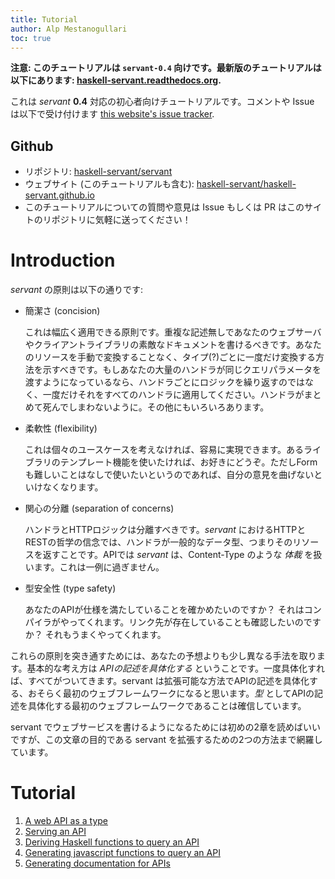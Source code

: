 ```yaml
---
title: Tutorial
author: Alp Mestanogullari
toc: true
---
```


**注意: このチュートリアルは `servant-0.4` 向けです。最新版のチュートリアルは以下にあります: [haskell-servant.readthedocs.org](http://haskell-servant.readthedocs.org/).**

これは *servant* **0.4** 対応の初心者向けチュートリアルです。コメントや Issue は以下で受け付けます [this website's issue tracker](http://github.com/haskell-servant/haskell-servant.github.io/issues).

## Github

- リポジトリ: [haskell-servant/servant](https://github.com/haskell-servant/servant)
- ウェブサイト (このチュートリアルも含む): [haskell-servant/haskell-servant.github.io](https://github.com/haskell-servant/haskell-servant.github.io/)
- このチュートリアルについての質問や意見は Issue もしくは PR はこのサイトのリポジトリに気軽に送ってください！

# Introduction

*servant* の原則は以下の通りです:

- 簡潔さ (concision)
   
   これは幅広く適用できる原則です。重複な記述無しであなたのウェブサーバやクライアントライブラリの素敵なドキュメントを書けるべきです。あなたのリソースを手動で変換することなく、タイプ(?)ごとに一度だけ変換する方法を示すべきです。もしあなたの大量のハンドラが同じクエリパラメータを渡すようになっているなら、ハンドラごとにロジックを繰り返すのではなく、一度だけそれをすべてのハンドラに適用してください。ハンドラがまとめて死んでしまわないように。その他にもいろいろあります。

- 柔軟性 (flexibility)

   これは個々のユースケースを考えなければ、容易に実現できます。あるライブラリのテンプレート機能を使いたければ、お好きにどうぞ。ただしFormも難しいことはなしで使いたいというのであれば、自分の意見を曲げないといけなくなります。

- 関心の分離 (separation of concerns)

   ハンドラとHTTPロジックは分離すべきです。*servant* におけるHTTPとRESTの哲学の信念では、ハンドラが一般的なデータ型、つまりそのリソースを返すことです。APIでは *servant* は、Content-Type のような *体裁* を扱います。これは一例に過ぎません。

- 型安全性 (type safety)

   あなたのAPIが仕様を満たしていることを確かめたいのですか？ それはコンパイラがやってくれます。リンク先が存在していることも確認したいのですか？ それもうまくやってくれます。

これらの原則を突き通すためには、あなたの予想よりも少し異なる手法を取ります。基本的な考え方は *APIの記述を具体化する* ということです。一度具体化すれば、すべてがついてきます。servant は拡張可能な方法でAPIの記述を具体化する、おそらく最初のウェブフレームワークになると思います。*型* としてAPIの記述を具体化する最初のウェブフレームワークであることは確信しています。

servant でウェブサービスを書けるようになるためには初めの2章を読めばいいですが、この文章の目的である servant を拡張するための2つの方法まで網羅しています。

# Tutorial

1. [A web API as a type](/tutorial/api-type.html)
2. [Serving an API](/tutorial/server.html)
3. [Deriving Haskell functions to query an API](/tutorial/client.html)
4. [Generating javascript functions to query an API](/tutorial/javascript.html)
5. [Generating documentation for APIs](/tutorial/docs.html)
